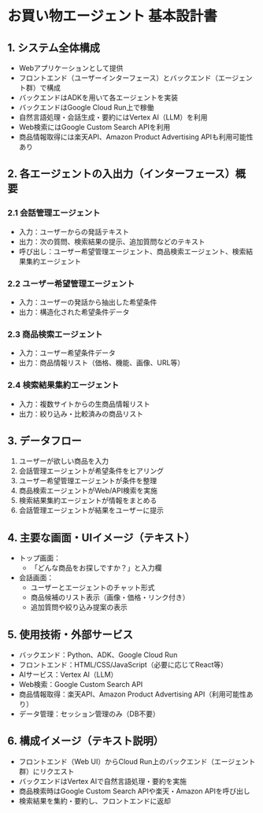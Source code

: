 # お買い物エージェント 基本設計書

## 1. システム全体構成

- Webアプリケーションとして提供
- フロントエンド（ユーザーインターフェース）とバックエンド（エージェント群）で構成
- バックエンドはADKを用いて各エージェントを実装
- バックエンドはGoogle Cloud Run上で稼働
- 自然言語処理・会話生成・要約にはVertex AI（LLM）を利用
- Web検索にはGoogle Custom Search APIを利用
- 商品情報取得には楽天API、Amazon Product Advertising APIも利用可能性あり

## 2. 各エージェントの入出力（インターフェース）概要

### 2.1 会話管理エージェント
- 入力：ユーザーからの発話テキスト
- 出力：次の質問、検索結果の提示、追加質問などのテキスト
- 呼び出し：ユーザー希望管理エージェント、商品検索エージェント、検索結果集約エージェント

### 2.2 ユーザー希望管理エージェント
- 入力：ユーザーの発話から抽出した希望条件
- 出力：構造化された希望条件データ

### 2.3 商品検索エージェント
- 入力：ユーザー希望条件データ
- 出力：商品情報リスト（価格、機能、画像、URL等）

### 2.4 検索結果集約エージェント
- 入力：複数サイトからの生商品情報リスト
- 出力：絞り込み・比較済みの商品リスト

## 3. データフロー

1. ユーザーが欲しい商品を入力
2. 会話管理エージェントが希望条件をヒアリング
3. ユーザー希望管理エージェントが条件を整理
4. 商品検索エージェントがWeb/API検索を実施
5. 検索結果集約エージェントが情報をまとめる
6. 会話管理エージェントが結果をユーザーに提示

## 4. 主要な画面・UIイメージ（テキスト）

- トップ画面：
  - 「どんな商品をお探しですか？」と入力欄
- 会話画面：
  - ユーザーとエージェントのチャット形式
  - 商品候補のリスト表示（画像・価格・リンク付き）
  - 追加質問や絞り込み提案の表示

## 5. 使用技術・外部サービス

- バックエンド：Python、ADK、Google Cloud Run
- フロントエンド：HTML/CSS/JavaScript（必要に応じてReact等）
- AIサービス：Vertex AI（LLM）
- Web検索：Google Custom Search API
- 商品情報取得：楽天API、Amazon Product Advertising API（利用可能性あり）
- データ管理：セッション管理のみ（DB不要）

## 6. 構成イメージ（テキスト説明）
- フロントエンド（Web UI）からCloud Run上のバックエンド（エージェント群）にリクエスト
- バックエンドはVertex AIで自然言語処理・要約を実施
- 商品検索時はGoogle Custom Search APIや楽天・Amazon APIを呼び出し
- 検索結果を集約・要約し、フロントエンドに返却 